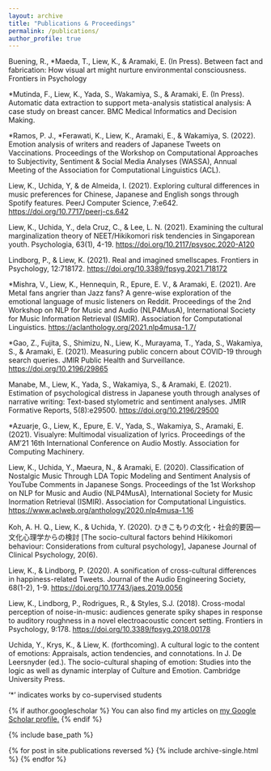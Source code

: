 ```yaml
---
layout: archive
title: "Publications & Proceedings"
permalink: /publications/
author_profile: true
---
```



Buening, R., \*Maeda, T., Liew, K., & Aramaki, E. (In Press). Between fact and fabrication: How visual art might nurture environmental consciousness. Frontiers in Psychology

\*Mutinda, F., Liew, K., Yada, S., Wakamiya, S., & Aramaki, E. (In Press). Automatic data extraction to support meta-analysis statistical analysis: A case study on breast cancer. BMC Medical Informatics and Decision Making.

\*Ramos, P. J., \*Ferawati, K., Liew, K., Aramaki, E., & Wakamiya, S. (2022). Emotion analysis of writers and readers of Japanese Tweets on Vaccinations. Proceedings of the Workshop on Computational Approaches to Subjectivity, Sentiment & Social Media Analyses (WASSA), Annual Meeting of the Association for Computational Linguistics (ACL).

Liew, K., Uchida, Y, & de Almeida, I. (2021). Exploring cultural differences in music preferences for Chinese, Japanese and English songs through Spotify features. PeerJ Computer Science, 7:e642. https://doi.org/10.7717/peerj-cs.642 

Liew, K., Uchida, Y., dela Cruz, C., & Lee, L. N. (2021). Examining the cultural marginalization theory of NEET/Hikikomori risk tendencies in Singaporean youth. Psychologia, 63(1), 4-19. https://doi.org/10.2117/psysoc.2020-A120

Lindborg, P., & Liew, K. (2021). Real and imagined smellscapes. Frontiers in Psychology, 12:718172. https://doi.org/10.3389/fpsyg.2021.718172 

\*Mishra, V., Liew, K., Hennequin, R., Epure, E. V., & Aramaki, E. (2021). Are Metal fans angrier than Jazz fans? A genre-wise exploration of the emotional language of music listeners on Reddit. Proceedings of the 2nd Workshop on NLP for Music and Audio (NLP4MusA), International Society for Music Information Retrieval (ISMIR). Association for Computational Linguistics. https://aclanthology.org/2021.nlp4musa-1.7/ 

\*Gao, Z., Fujita, S., Shimizu, N., Liew, K., Murayama, T., Yada, S., Wakamiya, S., & Aramaki, E. (2021). Measuring public concern about COVID-19 through search queries. JMIR Public Health and Surveillance. https://doi.org/10.2196/29865 

Manabe, M., Liew, K., Yada, S., Wakamiya, S., & Aramaki, E. (2021). Estimation of psychological distress in Japanese youth through analyses of narrative writing: Text-based stylometric and sentiment analyses. JMIR Formative Reports, 5(8):e29500. https://doi.org/10.2196/29500 

\*Azuarje, G., Liew, K., Epure, E. V., Yada, S., Wakamiya, S., Aramaki, E. (2021). Visualyre: Multimodal visualization of lyrics. Proceedings of the AM’21 16th International Conference on Audio Mostly. Association for Computing Machinery. 

Liew, K., Uchida, Y., Maeura, N., & Aramaki, E. (2020). Classification of Nostalgic Music Through LDA Topic Modeling and Sentiment Analysis of YouTube Comments in Japanese Songs. Proceedings of the 1st Workshop on NLP for Music and Audio (NLP4MusA), International Society for Music Inormation Retrieval (ISMIR). Association for Computational Linguistics. https://www.aclweb.org/anthology/2020.nlp4musa-1.16 

Koh, A. H. Q., Liew, K., & Uchida, Y. (2020). ひきこもりの文化・社会的要因―文化心理学からの検討 [The socio-cultural factors behind Hikikomori behaviour: Considerations from cultural psychology], Japanese Journal of Clinical Psychology, 20(6).

Liew, K., & Lindborg, P. (2020). A sonification of cross-cultural differences in happiness-related Tweets. Journal of the Audio Engineering Society, 68(1-2), 1-9. https://doi.org/10.17743/jaes.2019.0056 

Liew, K., Lindborg, P., Rodrigues, R., & Styles, S.J. (2018). Cross-modal perception of noise-in-music: audiences generate spiky shapes in response to auditory roughness in a novel electroacoustic concert setting. Frontiers in Psychology, 9:178. https://doi.org/10.3389/fpsyg.2018.00178 

Uchida, Y., Krys, K., & Liew, K. (forthcoming). A cultural logic to the content of emotions: Appraisals, action tendencies, and connotations. In J. De Leersnyder (ed.). The socio-cultural shaping of emotion: Studies into the logic as well as dynamic interplay of Culture and Emotion. Cambridge University Press.

‘\*’ indicates works by co-supervised students 



{% if author.googlescholar %}
  You can also find my articles on <u><a href="{{author.googlescholar}}">my Google Scholar profile</a>.</u>
{% endif %}

{% include base_path %}

{% for post in site.publications reversed %}
  {% include archive-single.html %}
{% endfor %}

